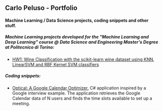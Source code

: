## Carlo Peluso - Portfolio
#### Machine Learning / Data Science projects, coding snippets and other stuff.

##### Machine Learning projects developed for the "Machine Learning and Deep Learning" course @ Data Science and Engineering Master's Degree at Politecnico di Torino:

* [HW1: Wine Classification with the scikit-learn wine dataset using KNN, LinearSVM and RBF Kernel SVM classifiers](https://github.com/cpeluso/HW1-Wine-Classification/blob/master/HW1%20-%20Wine%20Classification.ipynb)

##### Coding snippets:

* [Optical: A Google Calendar Optimizer.](https://github.com/cpeluso/optical) C# application inspired by a Google interview example. The application retrieves the Google Calendar data of N users and finds the time slots available to set up a meeting. 

